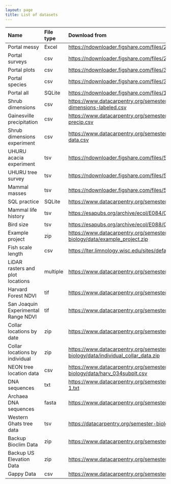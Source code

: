 ```yaml
---
layout: page
title: List of datasets
---
```


| Name | File type | Download from |
|:--------|:-------|:--------|
| Portal messy | Excel | <https://ndownloader.figshare.com/files/2252083> |
| Portal surveys | csv | <https://ndownloader.figshare.com/files/2292172> |
| Portal plots | csv | <https://ndownloader.figshare.com/files/3299474> |
| Portal species | csv | <https://ndownloader.figshare.com/files/3299483> |
| Portal all | SQLite | <https://ndownloader.figshare.com/files/11188550> |
| Shrub dimensions | csv | <https://www.datacarpentry.org/semester-biology/data/shrub-dimensions-labeled.csv> |
| Gainesville precipitation | csv | <https://www.datacarpentry.org/semester-biology/data/gainesville-precip.csv> |
| Shrub dimensions experiment | csv | <https://www.datacarpentry.org/semester-biology/data/shrub-volume-data.csv> |
| UHURU acacia experiment | tsv | <https://ndownloader.figshare.com/files/5629542> |
| UHURU tree survey | tsv | <https://ndownloader.figshare.com/files/5629536> |
| Mammal masses | tsv | <https://ndownloader.figshare.com/files/5593343> |
| SQL practice | SQLite | <https://www.datacarpentry.org/semester-biology/data/sql-practice.sqlite> |
| Mammal life history | tsv | <https://esapubs.org/archive/ecol/E084/093/Mammal_lifehistories_v2.txt> |
| Bird size | tsv | <https://esapubs.org/archive/ecol/E088/096/avian_ssd_jan07.txt> |
| Example project | zip | <https://www.datacarpentry.org/semester-biology/data/example_project.zip> |
| Fish scale length | csv | <https://lter.limnology.wisc.edu/sites/default/files/Gaeta_etal_CLC_data.csv> |
| LiDAR rasters and plot locations | multiple | <https://www.datacarpentry.org/semester-biology/data/neon-airborne.zip> |
| Harvard Forest NDVI | tif | <https://www.datacarpentry.org/semester-biology/data/harv-ndvi.zip> |
| San Joaquin Experimental Range NDVI | tif | <https://www.datacarpentry.org/semester-biology/data/sjer-ndvi.zip> |
| Collar locations by date| zip | <https://www.datacarpentry.org/semester-biology/data/locations.zip> |
| Collar locations by individual | zip | <https://www.datacarpentry.org/semester-biology/data/individual_collar_data.zip> |
| NEON tree location data | csv | <https://www.datacarpentry.org/semester-biology/data/harv_034subplt.csv> |
| DNA sequences | txt | <https://www.datacarpentry.org/semester-biology/data/dna-sequences-1.txt> |
| Archaea DNA sequences | fasta | <https://www.datacarpentry.org/semester-biology/data/archaea-dna.zip> |
| Western Ghats tree data | tsv | <https://datacarpentry.org/semester-biology/data/Macroplot_data_Rev.txt> |
| Backup Bioclim Data | zip | <https://www.datacarpentry.org/semester-biology/data/wc10.zip>
| Backup US Elevation Data | zip | <https://www.datacarpentry.org/semester-biology/data/wc10.zip>
| Gappy Data | csv | <https://www.datacarpentry.org/semester-biology/data/gappy-data.csv>